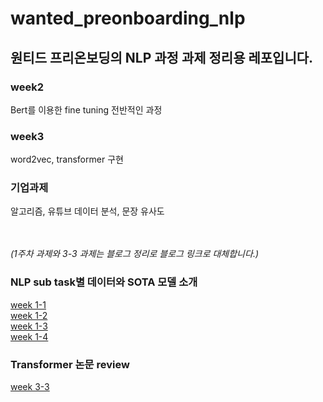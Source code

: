 # wanted_preonboarding_nlp

<h2>원티드 프리온보딩의 NLP 과정 과제 정리용 레포입니다.</h2>

<h3>week2 </h3> 
Bert를 이용한 fine tuning 전반적인 과정 

<h3>week3 </h3> 
word2vec, transformer 구현

<h3>기업과제</h3> 
알고리즘, 유튜브 데이터 분석, 문장 유사도 <br/><br/><br/>


*(1주차 과제와 3-3 과제는 블로그 정리로 블로그 링크로 대체합니다.)*

<h3>NLP sub task별 데이터와 SOTA 모델 소개</h3>

[week 1-1](https://time-memory-fe5.notion.site/Week1-1-8d97943e507548cda0e659cb3659d16d)  
[week 1-2](https://time-memory-fe5.notion.site/Week1-2-af8dbd2c92834f6289623ae66884b0e0)  
[week 1-3](https://time-memory-fe5.notion.site/Week1-3-531d2ad317984706a61cde2b8226b402)  
[week 1-4](https://time-memory-fe5.notion.site/Week1-4-e9b4b79380d740078414d9573a0c8b3f)  

<h3>Transformer 논문 review </h3>

[week 3-3](https://time-memory-fe5.notion.site/Attention-Is-All-You-Need-f4163bbba9c94ef093adaa3c62975538)
